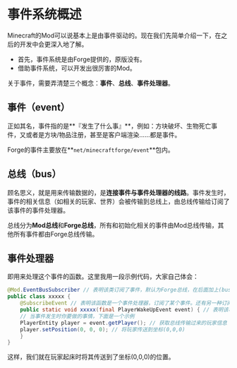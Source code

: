 # 事件系统概述

Minecraft的Mod可以说基本上是由事件驱动的。现在我们先简单介绍一下，在之后的开发中会更深入地了解。

* 首先，事件系统是由Forge提供的，原版没有。
* 借助事件系统，可以开发出很厉害的Mod。

关于事件，需要弄清楚三个概念：**事件**、**总线**、**事件处理器**。

## 事件（event）

正如其名，事件指的是**『发生了什么事』**，例如：方块破坏、生物死亡事件，又或者是方块/物品注册，甚至是客户端渲染……都是事件。

Forge的事件主要放在**`net/minecraftforge/event`**包内。

## 总线（bus）

顾名思义，就是用来传输数据的，是**连接事件与事件处理器的线路**。事件发生时，事件的相关信息（如相关的玩家、世界）会被传输到总线上，由总线传输给订阅了该事件的事件处理器。

总线分为**Mod总线**和**Forge总线**，所有和初始化相关的事件由Mod总线传输，其他所有事件都由Forge总线传输。

## 事件处理器

即用来处理这个事件的函数。这里我用一段示例代码，大家自己体会：

```java
@Mod.EventBusSubscriber // 表明该类订阅了事件，默认为Forge总线，在后面加上(bus = Mod.EventBusSubscriber.Bus.MOD)可将总线更改为Mod总线
public class xxxxx {
	@SubscribeEvent // 表明该函数是一个事件处理器，订阅了某个事件。还有另一种订阅事件的方法，在Mod主类章节会讲到
	public static void xxxxx(final PlayerWakeUpEvent event) { // 表明该事件处理器订阅了PlayerWakeUpEvent（玩家起床事件）
	// 当事件发生时你要做的事情，下面是一个示例
	PlayerEntity player = event.getPlayer(); // 获取总线传输过来的玩家信息
	player.setPosition(0, 0, 0); // 将玩家传送到坐标(0,0,0)
	}
}
```

这样，我们就在玩家起床时将其传送到了坐标(0,0,0)的位置。